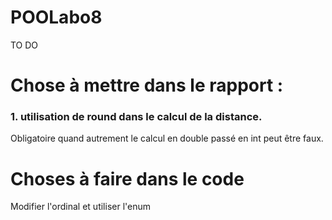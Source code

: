 # POOLabo8

TO DO 

# Chose à mettre dans le rapport :
### 1. utilisation de round dans le calcul de la distance.
Obligatoire quand autrement le calcul en double passé en int peut être faux.

# Choses à faire dans le code
Modifier l'ordinal et utiliser l'enum